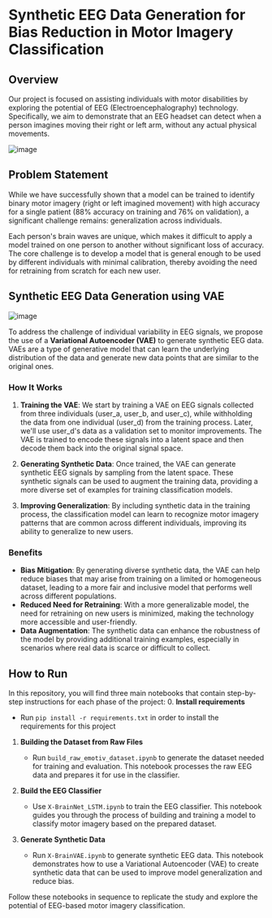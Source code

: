 # Synthetic EEG Data Generation for Bias Reduction in Motor Imagery Classification
## Overview

Our project is focused on assisting individuals with motor disabilities by exploring the potential of EEG (Electroencephalography) technology. Specifically, we aim to demonstrate that an EEG headset can detect when a person imagines moving their right or left arm, without any actual physical movements.

![image](https://github.com/user-attachments/assets/1b93a296-52d1-47cb-a6ed-38b6062ca288)


## Problem Statement

While we have successfully shown that a model can be trained to identify binary motor imagery (right or left imagined movement) with high accuracy for a single patient (88% accuracy on training and 76% on validation), a significant challenge remains: generalization across individuals.

Each person's brain waves are unique, which makes it difficult to apply a model trained on one person to another without significant loss of accuracy. The core challenge is to develop a model that is general enough to be used by different individuals with minimal calibration, thereby avoiding the need for retraining from scratch for each new user.
## Synthetic EEG Data Generation using VAE
![image](https://github.com/user-attachments/assets/6161faf1-43bf-4f8a-8579-c8cf93f362a0)


To address the challenge of individual variability in EEG signals, we propose the use of a **Variational Autoencoder (VAE)** to generate synthetic EEG data. VAEs are a type of generative model that can learn the underlying distribution of the data and generate new data points that are similar to the original ones.

### How It Works

1. **Training the VAE**: We start by training a VAE on EEG signals collected from three individuals (user_a, user_b, and user_c), while withholding the data from one individual (user_d) from the training process. Later, we'll use user_d's data as a validation set to monitor improvements. The VAE is trained to encode these signals into a latent space and then decode them back into the original signal space.

2. **Generating Synthetic Data**: Once trained, the VAE can generate synthetic EEG signals by sampling from the latent space. These synthetic signals can be used to augment the training data, providing a more diverse set of examples for training classification models.

3. **Improving Generalization**: By including synthetic data in the training process, the classification model can learn to recognize motor imagery patterns that are common across different individuals, improving its ability to generalize to new users.

### Benefits
- **Bias Mitigation**: By generating diverse synthetic data, the VAE can help reduce biases that may arise from training on a limited or homogeneous dataset, leading to a more fair and inclusive model that performs well across different populations.
- **Reduced Need for Retraining**: With a more generalizable model, the need for retraining on new users is minimized, making the technology more accessible and user-friendly.
- **Data Augmentation**: The synthetic data can enhance the robustness of the model by providing additional training examples, especially in scenarios where real data is scarce or difficult to collect.


## How to Run

In this repository, you will find three main notebooks that contain step-by-step instructions for each phase of the project:
0. **Install requirements**
   - Run `pip install -r requirements.txt` in order to install the requirements for this project
1. **Building the Dataset from Raw Files**  
   - Run `build_raw_emotiv_dataset.ipynb` to generate the dataset needed for training and evaluation. This notebook processes the raw EEG data and prepares it for use in the classifier.

2. **Build the EEG Classifier**  
   - Use `X-BrainNet_LSTM.ipynb` to train the EEG classifier. This notebook guides you through the process of building and training a model to classify motor imagery based on the prepared dataset.

3. **Generate Synthetic Data**  
   - Run `X-BrainVAE.ipynb` to generate synthetic EEG data. This notebook demonstrates how to use a Variational Autoencoder (VAE) to create synthetic data that can be used to improve model generalization and reduce bias.

Follow these notebooks in sequence to replicate the study and explore the potential of EEG-based motor imagery classification.
